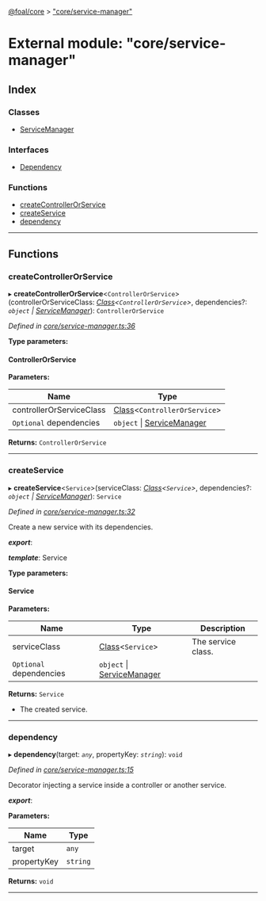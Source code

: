 [@foal/core](../README.md) > ["core/service-manager"](../modules/_core_service_manager_.md)

# External module: "core/service-manager"

## Index

### Classes

* [ServiceManager](../classes/_core_service_manager_.servicemanager.md)

### Interfaces

* [Dependency](../interfaces/_core_service_manager_.dependency.md)

### Functions

* [createControllerOrService](_core_service_manager_.md#createcontrollerorservice)
* [createService](_core_service_manager_.md#createservice)
* [dependency](_core_service_manager_.md#dependency-1)

---

## Functions

<a id="createcontrollerorservice"></a>

###  createControllerOrService

▸ **createControllerOrService**<`ControllerOrService`>(controllerOrServiceClass: *[Class](_core_class_interface_.md#class)<`ControllerOrService`>*, dependencies?: *`object` \| [ServiceManager](../classes/_core_service_manager_.servicemanager.md)*): `ControllerOrService`

*Defined in [core/service-manager.ts:36](https://github.com/FoalTS/foal/blob/07f00115/packages/core/src/core/service-manager.ts#L36)*

**Type parameters:**

#### ControllerOrService 
**Parameters:**

| Name | Type |
| ------ | ------ |
| controllerOrServiceClass | [Class](_core_class_interface_.md#class)<`ControllerOrService`> |
| `Optional` dependencies | `object` \| [ServiceManager](../classes/_core_service_manager_.servicemanager.md) |

**Returns:** `ControllerOrService`

___
<a id="createservice"></a>

###  createService

▸ **createService**<`Service`>(serviceClass: *[Class](_core_class_interface_.md#class)<`Service`>*, dependencies?: *`object` \| [ServiceManager](../classes/_core_service_manager_.servicemanager.md)*): `Service`

*Defined in [core/service-manager.ts:32](https://github.com/FoalTS/foal/blob/07f00115/packages/core/src/core/service-manager.ts#L32)*

Create a new service with its dependencies.

*__export__*: 

*__template__*: Service

**Type parameters:**

#### Service 
**Parameters:**

| Name | Type | Description |
| ------ | ------ | ------ |
| serviceClass | [Class](_core_class_interface_.md#class)<`Service`> |  The service class. |
| `Optional` dependencies | `object` \| [ServiceManager](../classes/_core_service_manager_.servicemanager.md) |

**Returns:** `Service`
- The created service.

___
<a id="dependency-1"></a>

###  dependency

▸ **dependency**(target: *`any`*, propertyKey: *`string`*): `void`

*Defined in [core/service-manager.ts:15](https://github.com/FoalTS/foal/blob/07f00115/packages/core/src/core/service-manager.ts#L15)*

Decorator injecting a service inside a controller or another service.

*__export__*: 

**Parameters:**

| Name | Type |
| ------ | ------ |
| target | `any` |
| propertyKey | `string` |

**Returns:** `void`

___


